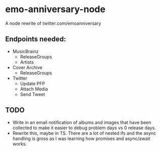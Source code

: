 # emo-anniversary-node

A node rewrite of twitter.com/emoanniversary

## Endpoints needed:

- MusicBrainz
  - ReleaseGroups
  - Artists
- Cover Archive
  - ReleaseGroups
- Twitter
  - Update PFP
  - Attach Media
  - Send Tweet

## TODO

- Write in an email notification of albums and images that have been collected to make it easier to debug problem days vs 0 release days.
- Rewrite this, maybe in TS. There are a lot of nested ifs and the async handling is gross as I was learning how promises and async/await works.
